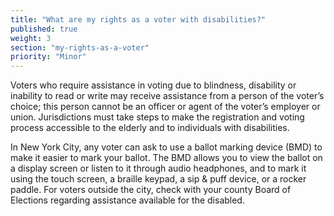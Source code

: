 ```yaml
---
title: "What are my rights as a voter with disabilities?"
published: true
weight: 3
section: "my-rights-as-a-voter"
priority: "Minor"
---
```

Voters who require assistance in voting due to blindness, disability or inability to read or write may receive assistance from a person of the voter’s choice; this person cannot be an officer or agent of the voter’s employer or union. Jurisdictions must take steps to make the registration and voting process accessible to the elderly and to individuals with disabilities.  

In New York City, any voter can ask to use a ballot marking device (BMD) to make it easier to mark your ballot. The BMD allows you to view the ballot on a display screen or listen to it through audio headphones, and to mark it using the touch screen, a braille keypad, a sip & puff device, or a rocker paddle. For voters outside the city, check with your county Board of Elections regarding assistance available for the disabled.  
